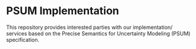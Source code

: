 # PSUM Implementation

This repository provides interested parties with our implementation/ services based on the Precise Semantics for Uncertainty Modeling (PSUM) specification.
